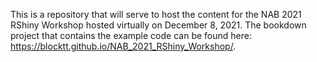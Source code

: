 This is a repository that will serve to host the content for the NAB 2021 RShiny Workshop hosted virtually on December 8, 2021. The bookdown project that contains the example code can be found here: https://blocktt.github.io/NAB_2021_RShiny_Workshop/. 
